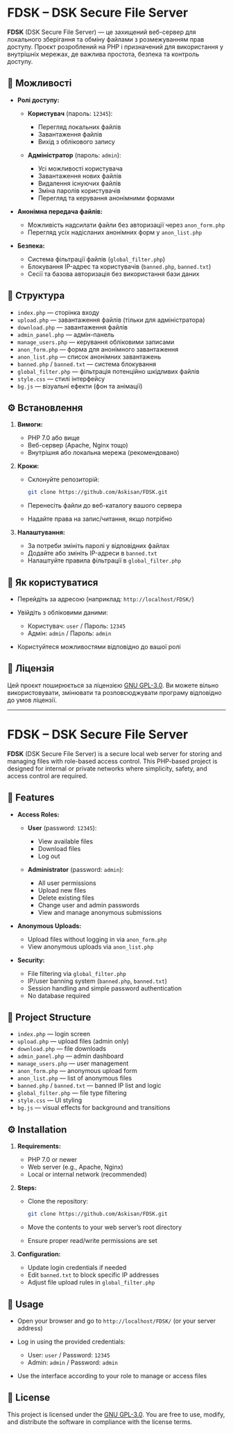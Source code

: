 # FDSK – DSK Secure File Server

**FDSK** (DSK Secure File Server) — це захищений веб-сервер для локального зберігання та обміну файлами з розмежуванням прав доступу. Проєкт розроблений на PHP і призначений для використання у внутрішніх мережах, де важлива простота, безпека та контроль доступу.

## 🔐 Можливості

* **Ролі доступу:**

  * **Користувач** (пароль: `12345`):

    * Перегляд локальних файлів
    * Завантаження файлів
    * Вихід з облікового запису
  * **Адміністратор** (пароль: `admin`):

    * Усі можливості користувача
    * Завантаження нових файлів
    * Видалення існуючих файлів
    * Зміна паролів користувачів
    * Перегляд та керування анонімними формами

* **Анонімна передача файлів:**

  * Можливість надсилати файли без авторизації через `anon_form.php`
  * Перегляд усіх надісланих анонімних форм у `anon_list.php`

* **Безпека:**

  * Система фільтрації файлів (`global_filter.php`)
  * Блокування IP-адрес та користувачів (`banned.php`, `banned.txt`)
  * Сесії та базова авторизація без використання бази даних

## 📂 Структура

* `index.php` — сторінка входу
* `upload.php` — завантаження файлів (тільки для адміністратора)
* `download.php` — завантаження файлів
* `admin_panel.php` — адмін-панель
* `manage_users.php` — керування обліковими записами
* `anon_form.php` — форма для анонімного завантаження
* `anon_list.php` — список анонімних завантажень
* `banned.php` / `banned.txt` — система блокування
* `global_filter.php` — фільтрація потенційно шкідливих файлів
* `style.css` — стилі інтерфейсу
* `bg.js` — візуальні ефекти (фон та анімації)

## ⚙️ Встановлення

1. **Вимоги:**

   * PHP 7.0 або вище
   * Веб-сервер (Apache, Nginx тощо)
   * Внутрішня або локальна мережа (рекомендовано)

2. **Кроки:**

   * Склонуйте репозиторій:

     ```bash
     git clone https://github.com/Askisan/FDSK.git
     ```
   * Перенесіть файли до веб-каталогу вашого сервера
   * Надайте права на запис/читання, якщо потрібно

3. **Налаштування:**

   * За потреби змініть паролі у відповідних файлах
   * Додайте або змініть IP-адреси в `banned.txt`
   * Налаштуйте правила фільтрації в `global_filter.php`

## 🧪 Як користуватися

* Перейдіть за адресою (наприклад: `http://localhost/FDSK/`)
* Увійдіть з обліковими даними:

  * Користувач: `user` / Пароль: `12345`
  * Адмін: `admin` / Пароль: `admin`
* Користуйтеся можливостями відповідно до вашої ролі

## 📄 Ліцензія

Цей проєкт поширюється за ліцензією [GNU GPL-3.0](https://www.gnu.org/licenses/gpl-3.0.html). Ви можете вільно використовувати, змінювати та розповсюджувати програму відповідно до умов ліцензії.

---

# FDSK – DSK Secure File Server

**FDSK** (DSK Secure File Server) is a secure local web server for storing and managing files with role-based access control. This PHP-based project is designed for internal or private networks where simplicity, safety, and access control are required.

## 🔐 Features

* **Access Roles:**

  * **User** (password: `12345`):

    * View available files
    * Download files
    * Log out
  * **Administrator** (password: `admin`):

    * All user permissions
    * Upload new files
    * Delete existing files
    * Change user and admin passwords
    * View and manage anonymous submissions

* **Anonymous Uploads:**

  * Upload files without logging in via `anon_form.php`
  * View anonymous uploads via `anon_list.php`

* **Security:**

  * File filtering via `global_filter.php`
  * IP/user banning system (`banned.php`, `banned.txt`)
  * Session handling and simple password authentication
  * No database required

## 📂 Project Structure

* `index.php` — login screen
* `upload.php` — upload files (admin only)
* `download.php` — file downloads
* `admin_panel.php` — admin dashboard
* `manage_users.php` — user management
* `anon_form.php` — anonymous upload form
* `anon_list.php` — list of anonymous files
* `banned.php` / `banned.txt` — banned IP list and logic
* `global_filter.php` — file type filtering
* `style.css` — UI styling
* `bg.js` — visual effects for background and transitions

## ⚙️ Installation

1. **Requirements:**

   * PHP 7.0 or newer
   * Web server (e.g., Apache, Nginx)
   * Local or internal network (recommended)

2. **Steps:**

   * Clone the repository:

     ```bash
     git clone https://github.com/Askisan/FDSK.git
     ```
   * Move the contents to your web server’s root directory
   * Ensure proper read/write permissions are set

3. **Configuration:**

   * Update login credentials if needed
   * Edit `banned.txt` to block specific IP addresses
   * Adjust file upload rules in `global_filter.php`

## 🧪 Usage

* Open your browser and go to `http://localhost/FDSK/` (or your server address)
* Log in using the provided credentials:

  * User: `user` / Password: `12345`
  * Admin: `admin` / Password: `admin`
* Use the interface according to your role to manage or access files

## 📄 License

This project is licensed under the [GNU GPL-3.0](https://www.gnu.org/licenses/gpl-3.0.html). You are free to use, modify, and distribute the software in compliance with the license terms.
